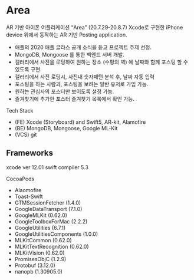 # Area

AR 기반 아이폰 어플리케이션 “Area”	(20.7.29-20.8.7)
Xcode로 구현한 iPhone device 위에서 동작하는 AR 기반 Posting application. 

- 애플의 2020 애플 글라스 공개 소식을 듣고 프로젝트 주제 선정. 
- MongoDB, Mongoose 를 통한 백엔드 서버 개발.
- 갤러리에서 사진을 로딩하여 원하는 장소 (수평의 벽) 에 날짜와 함께 포스팅 할 수 있도록 구현. 
- 갤러리에서 사진 로딩시, 사진내 숫자패턴 분석 후, 날짜 자동 입력
- 포스팅을 하는 사람과, 포스팅을 보려는 일반 유저로 가입 가능. 
- 원하는 관심사의 포스터만 보이도록 설정 가능. 
- 즐겨찾기에 추가한 포스터 즐겨찾기 목록에서 확인 가능.

Tech Stack 
- (FE) Xcode (Storyboard) and Swift5, AR-kit, Alamofire
- (BE) MongoDB, Mongoose, Google ML-Kit 
- (VCS) git

## Frameworks

xcode ver 12.01
swift compiler 5.3

CocoaPods
- Alaomofire  
- Toast-Swift
- GTMSessionFetcher (1.4.0)
- GoogleDataTransport (7.1.0)
- GoogleMLKit (0.62.0)
- GoogleToolboxForMac (2.2.2)
- GoogleUtilities (6.7.1)
- GoogleUtilitiesComponents (1.0.0)
- MLKitCommon (0.62.0)
- MLKitTextRecognition (0.62.0)
- MLKitVision (0.62.0)
- PromisesObjC (1.2.9)
- Protobuf (3.12.0)
- nanopb (1.30905.0)
